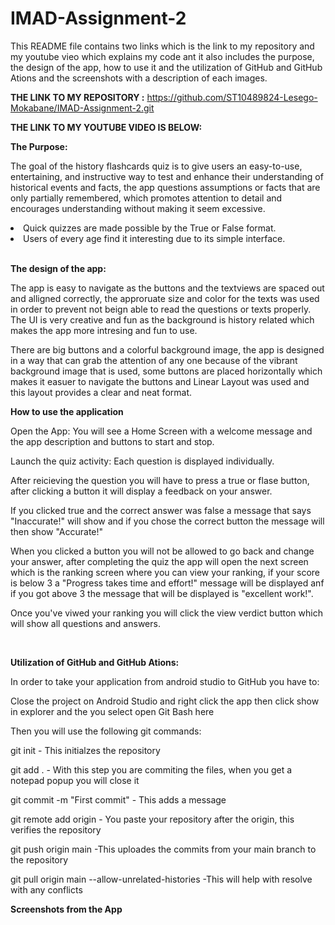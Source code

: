 # IMAD-Assignment-2

This README file contains two links which is the link to my repository and my youtube vieo which explains my code ant it also includes the purpose, the design of the app, how to use it and the utilization of GitHub and GitHub Ations and the screenshots with a description of each images.


<b>THE LINK TO MY REPOSITORY :</b>
https://github.com/ST10489824-Lesego-Mokabane/IMAD-Assignment-2.git

<b>THE LINK TO MY YOUTUBE VIDEO IS BELOW:</b>


<b>The Purpose:</b>

The goal of the history flashcards quiz is to give users an easy-to-use, entertaining, and instructive way to test and enhance their understanding of historical events and facts, the app
questions assumptions or facts that are only partially remembered, which promotes attention to detail and encourages understanding without making it seem excessive.

<li>Quick quizzes are made possible by the True or False format.</li>
<li>Users of every age find it interesting due to its simple interface.</li>

<br>

<b>The design of the app:</b>

The app is easy to navigate as the buttons and the textviews are spaced out and alligned correctly, the approruate size and color for the texts was used in order to prevent not beign able to read the questions or texts properly. The UI is very creative and fun as the background is history related which makes the app more intresing and fun to use. 

There are big buttons and a colorful background image, the app is designed in a way that can grab the attention of any one because of the vibrant background image that is used, some buttons are placed horizontally which makes it easuer to navigate the buttons and Linear Layout was used and this layout provides a clear and neat format.
<br>

<b>How to use the application</b>
 
Open the App:
You will see a Home Screen with a welcome message and the app description and buttons to start and stop.

Launch the quiz activity: Each question is displayed individually.

After reicieving the question you will have to press a true or flase button, after clicking a button it will display a feedback on your answer. 

If you clicked true and the correct answer was false a message that says "Inaccurate!" will show and if you chose the correct button the message will then show "Accurate!"

When you clicked a button you will not be allowed to go back and change your answer, after completing the quiz the app will open the next screen which is the ranking screen where you can view your ranking, if your score is below 3 a "Progress takes time and effort!" message will be displayed anf if you got above 3 the message that will be displayed is "excellent work!".

Once you've viwed your ranking you will click the view verdict button which will show all questions and answers.

<br>

<b>Utilization of GitHub and GitHub Ations:</b>

In order to take your application from android studio to GitHub you have to:

Close the project on Android Studio and right click the app then click show in explorer and the you select open Git Bash here

Then you will use the following git commands:

git init - This initialzes the repository

git add . - With this step you are commiting the files, when you get a notepad popup you will close it

git commit -m "First commit" - This adds a message

git remote add origin <repository link>  - You paste your repository after the origin, this verifies the repository

git push origin main -This uploades the commits from your main branch to the repository

git pull origin main --allow-unrelated-histories -This will help with resolve with any conflicts

<b>Screenshots from the App</b>
